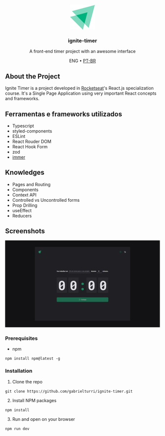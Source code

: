 <div align="center">
  <img src="src/assets/logo-ignite.svg" alt="Logo" width="80" height="80">

  <h3 align="center">ignite-timer</h3>

  <p align="center">
    A front-end timer project with an awesome interface
  </p>
  <p align="center">
    ENG •
    <a href="./README.ptbr.md">
      PT-BR
    </a>
  </p>
</div>

## About the Project
Ignite Timer is a project developed in [Rocketseat](https://github.com/rocketseat-education/)'s React.js specialization course. It's a Single Page Application using very important React concepts and frameworks.

## Ferramentas e frameworks utilizados
* Typescript
* styled-components
* ESLint
* React Rouder DOM
* React Hook Form
* zod
* [immer](https://immerjs.github.io/immer/)

## Knowledges
* Pages and Routing
* Components
* Context API
* Controlled vs Uncontrolled forms
* Prop Drilling
* useEffect
* Reducers

## Screenshots
![Home](src/assets/images/Home.png)



### Prerequisites
* npm
```
npm install npm@latest -g
```
### Installation
1. Clone the repo
```
git clone https://github.com/gabrielturri/ignite-timer.git
```
2. Install NPM packages
```
npm install
```
3. Run and open on your browser
```
npm run dev
```
